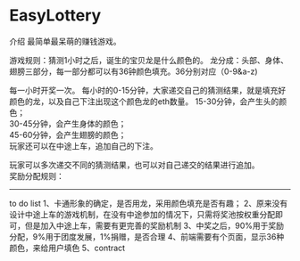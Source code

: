 # EasyLottery

介绍
最简单最呆萌的赚钱游戏。

游戏规则：猜测1小时之后，诞生的宝贝龙是什么颜色的。
龙分成：头部、身体、翅膀三部分，每一部分都可以有36钟颜色填充。36分别对应（0-9&a-z)

每一小时开奖一次。
每小时的0-15分钟，大家递交自己的猜测结果，就是填充好颜色的龙，以及自己下注出现这个颜色龙的eth数量。
15-30分钟，会产生头的颜色；  
30-45分钟，会产生身体的颜色；  
45-60分钟，会产生翅膀的颜色；  
玩家还可以在中途上车，追加自己的下注。  

玩家可以多次递交不同的猜测结果，也可以对自己递交的结果进行追加。  
奖励分配规则：  



***
to do list
1、卡通形象的确定，是否用龙，采用颜色填充是否有趣；
2、原来没有设计中途上车的游戏机制，在没有中途参加的情况下，只需将奖池按权重分配即可，但是加入中途上车，需要有更完善的奖励机制
3、中奖之后，90%用于奖励分配，9%用于团度发展，1%捐赠，是否合理
4、前端需要有个页面，显示36种颜色，来给用户填色
5、contract
